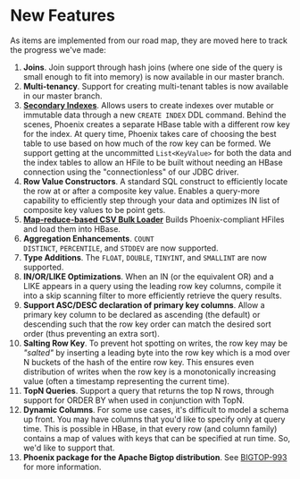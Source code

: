 # New Features

As items are implemented from our road map, they are moved here to track the progress we've made:

1. **Joins**. Join support through hash joins (where one side of the query is small enough to fit into memory) is now available in our master branch.
2. **Multi-tenancy**. Support for creating multi-tenant tables is now available in our master branch.
1. **[Secondary Indexes](secondary_indexing.html)**. Allows users to create indexes over mutable or immutable data through a new `CREATE INDEX` DDL command. Behind the scenes, Phoenix creates a separate HBase table with a different row key for the index. At query time, Phoenix takes care of choosing the best table to use based on how much of the row key can be formed. We support getting at the uncommitted <code>List&lt;KeyValue&gt;</code> for both the data and the index tables to allow an HFile to be built without needing an HBase connection using the "connectionless" of our JDBC driver.
2. **Row Value Constructors**. A standard SQL construct to efficiently locate the row at or after a composite key value. Enables a query-more capability to efficiently step through your data and optimizes IN list of composite key values to be point gets.
3. **[Map-reduce-based CSV Bulk Loader](mr_dataload.html)** Builds Phoenix-compliant HFiles and load them into HBase.
2. **Aggregation Enhancements**. <code>COUNT DISTINCT</code>, <code>PERCENTILE</code>, and <code>STDDEV</code> are now supported.
4. **Type Additions**. The <code>FLOAT</code>, <code>DOUBLE</code>, <code>TINYINT</code>, and <code>SMALLINT</code> are now supported.
2. **IN/OR/LIKE Optimizations**. When an IN (or the equivalent OR) and a LIKE appears in a query using the leading row key columns, compile it into a skip scanning filter to more efficiently retrieve the query results.
3. **Support ASC/DESC declaration of primary key columns**. Allow a primary key column to be declared as ascending (the default) or descending such that the row key order can match the desired sort order (thus preventing an extra sort).
3. **Salting Row Key**. To prevent hot spotting on writes, the row key may be *"salted"* by inserting a leading byte into the row key which is a mod over N buckets of the hash of the entire row key. This ensures even distribution of writes when the row key is a monotonically increasing value (often a timestamp representing the current time).
4. **TopN Queries**. Support a query that returns the top N rows, through support for ORDER BY when used in conjunction with TopN.
6. **Dynamic Columns**. For some use cases, it's difficult to model a schema up front. You may have columns that you'd like to specify only at query time. This is possible in HBase, in that every row (and column family) contains a map of values with keys that can be specified at run time. So, we'd like to support that.
7. **Phoenix package for the Apache Bigtop distribution**. See [BIGTOP-993](http://issues.apache.org/jira/browse/BIGTOP-993) for more information.
